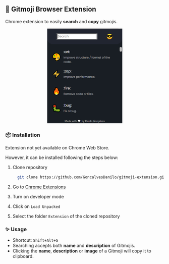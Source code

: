 ## 🚀 Gitmoji Browser Extension

Chrome extension to easily **search** and **copy** gitmojis.

<p align="center">
  <img src="./Extension/assets/extension-printscreen.png" style="height: 300px;">
</p>

### 📦️ Installation

Extension not yet available on Chrome Web Store.

However, it can be installed following the steps below:


1. Clone repository
    ```sh
      git clone https://github.com/GoncalvesDanilo/gitmoji-extension.git
    ```

2. Go to [Chrome Extensions](chrome://extensions)

3. Turn on developer mode

4. Click on `Load Unpacked`

5. Select the folder `Extension` of the cloned repository
### ✨ Usage

- Shortcut: `Shift+Alt+G`
- Searching accepts both **name** and **description** of Gitmojis.
- Clicking the **name**, **description** or **image** of a Gitmoji will copy it to clipboard.
